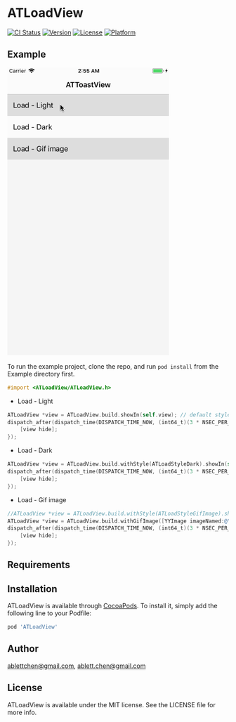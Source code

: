 # ATLoadView

[![CI Status](https://img.shields.io/travis/ablettchen@gmail.com/ATLoadView.svg?style=flat)](https://travis-ci.org/ablettchen@gmail.com/ATLoadView)
[![Version](https://img.shields.io/cocoapods/v/ATLoadView.svg?style=flat)](https://cocoapods.org/pods/ATLoadView)
[![License](https://img.shields.io/cocoapods/l/ATLoadView.svg?style=flat)](https://cocoapods.org/pods/ATLoadView)
[![Platform](https://img.shields.io/cocoapods/p/ATLoadView.svg?style=flat)](https://cocoapods.org/pods/ATLoadView)

## Example

![](https://github.com/ablettchen/ATLoadView/blob/master/Example/images/load.gif)

To run the example project, clone the repo, and run `pod install` from the Example directory first.

```objectiveC
#import <ATLoadView/ATLoadView.h>
```

* Load - Light

```objectiveC
ATLoadView *view = ATLoadView.build.showIn(self.view); // default style is Light
dispatch_after(dispatch_time(DISPATCH_TIME_NOW, (int64_t)(3 * NSEC_PER_SEC)), dispatch_get_main_queue(), ^{
    [view hide];
});
```

* Load - Dark

```objectiveC
ATLoadView *view = ATLoadView.build.withStyle(ATLoadStyleDark).showIn(self.view);
dispatch_after(dispatch_time(DISPATCH_TIME_NOW, (int64_t)(3 * NSEC_PER_SEC)), dispatch_get_main_queue(), ^{
    [view hide];
});
```

* Load - Gif image

```objectiveC
//ATLoadView *view = ATLoadView.build.withStyle(ATLoadStyleGifImage).showIn(self.view); // default gif image
ATLoadView *view = ATLoadView.build.withGifImage([YYImage imageNamed:@"popup_load_balls.gif"]).showIn(self.view);
dispatch_after(dispatch_time(DISPATCH_TIME_NOW, (int64_t)(3 * NSEC_PER_SEC)), dispatch_get_main_queue(), ^{
    [view hide];
});
```

## Requirements

## Installation

ATLoadView is available through [CocoaPods](https://cocoapods.org). To install
it, simply add the following line to your Podfile:

```ruby
pod 'ATLoadView'
```

## Author

ablettchen@gmail.com, ablett.chen@gmail.com

## License

ATLoadView is available under the MIT license. See the LICENSE file for more info.
